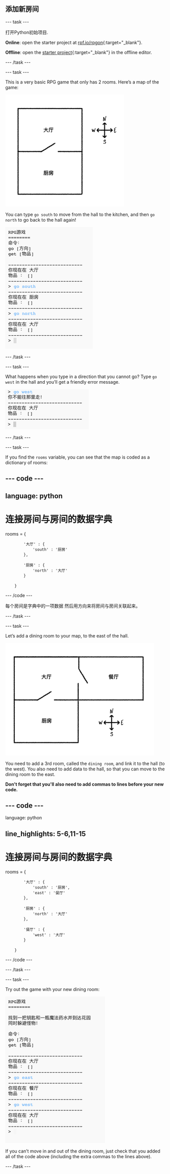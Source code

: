 ## 添加新房间

\--- task \---

打开Python初始项目.

**Online**: open the starter project at [rpf.io/rpgon](http://rpf.io/rpgon){:target="_blank"}.

**Offline**: open the [starter project](http://rpf.io/p/en/rpg-go){:target="_blank"} in the offline editor.

\--- /task \---

\--- task \---

This is a very basic RPG game that only has 2 rooms. Here’s a map of the game:

![screenshot](images/rpg-map1.png)

You can type `go south` to move from the hall to the kitchen, and then `go north` to go back to the hall again!

![screenshot](images/rpg-controls.png)

\--- /task \---

\--- task \---

What happens when you type in a direction that you cannot go? Type `go west` in the hall and you’ll get a friendly error message.

![screenshot](images/rpg-error.png)

\--- /task \---

\--- task \---

If you find the `rooms` variable, you can see that the map is coded as a dictionary of rooms:

## \--- code \---

## language: python

# 连接房间与房间的数据字典

rooms = {

            '大厅' : {
                'south' : '厨房'
            },
    
            '厨房' : {
                'north' : '大厅'
            }
    
        }
    

\--- /code \---

每个房间是字典中的一项数据 然后用方向来将房间与房间关联起来。

\--- /task \---

\--- task \---

Let’s add a dining room to your map, to the east of the hall.

![screenshot](images/rpg-dining.png)

You need to add a 3rd room, called the `dining room`, and link it to the hall (to the west). You also need to add data to the hall, so that you can move to the dining room to the east.

**Don't forget that you'll also need to add commas to lines before your new code.**

## \--- code \---

language: python

## line_highlights: 5-6,11-15

# 连接房间与房间的数据字典

rooms = {

            '大厅' : {
                'south' : '厨房',
                'east' : '餐厅'
            },
    
            '厨房' : {
                'north' : '大厅'
            },
    
            '餐厅' : {
                'west' : '大厅'
            }
    
        }
    

\--- /code \---

\--- /task \---

\--- task \---

Try out the game with your new dining room:

![screenshot](images/rpg-dining-test.png)

If you can’t move in and out of the dining room, just check that you added all of the code above (including the extra commas to the lines above).

\--- /task \---